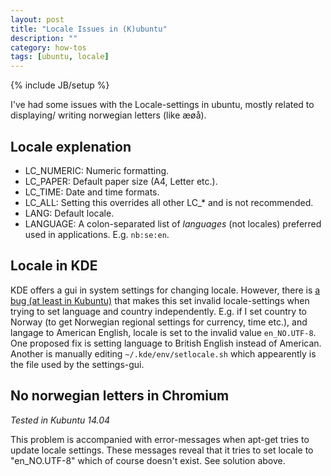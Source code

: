 ```yaml
---
layout: post
title: "Locale Issues in (K)ubuntu"
description: ""
category: how-tos
tags: [ubuntu, locale]
---
```

{% include JB/setup %}

I've had some issues with the Locale-settings in ubuntu,
mostly related to displaying/ writing norwegian letters (like æøå).

## Locale explenation ##

* LC\_NUMERIC: Numeric formatting.
* LC\_PAPER: Default paper size (A4, Letter etc.).
* LC\_TIME: Date and time formats.
* LC\_ALL: Setting this overrides all other LC\_\* and is not recommended.
* LANG: Default locale.
* LANGUAGE: A colon-separated list of _languages_  (not locales) preferred used in applications. E.g. `nb:se:en`.


## Locale in KDE ##
KDE offers a gui in system settings for changing locale.
However, there is
[a bug (at least in Kubuntu)](https://bugs.launchpad.net/ubuntu/+source/kde-runtime/+bug/1322968)
that makes this set invalid locale-settings
when trying to set language and country independently.
E.g. if I set country to Norway
(to get Norwegian regional settings
for currency, time etc.),
and langage to American English,
locale is set to the invalid value `en_NO.UTF-8`.
One proposed fix is
setting language to British English instead of American.
Another is manually editing 
`~/.kde/env/setlocale.sh`
which appearently is the file used by the settings-gui.

## No norwegian letters in Chromium ##

_Tested in Kubuntu 14.04_

This problem is accompanied with error-messages
when apt-get tries to update locale settings.
These messages reveal that it tries to set locale to "en\_NO.UTF-8"
which of course doesn't exist.
See solution above.

